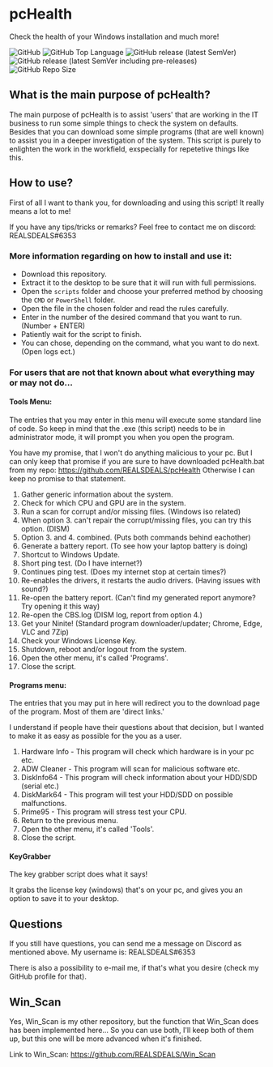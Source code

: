 # pcHealth

Check the health of your Windows installation and much more!

![GitHub](https://img.shields.io/github/license/REALSDEALS/pcHealth?label=License) ![GitHub Top Language](https://img.shields.io/github/languages/top/REALSDEALS/pcHealth?color=green&label=Batchfile) ![GitHub release (latest SemVer)](https://img.shields.io/github/v/release/REALSDEALS/pcHealth?label=Release) ![GitHub release (latest SemVer including pre-releases)](https://img.shields.io/github/v/release/REALSDEALS/pcHealth?include_prereleases&label=Release) ![GitHub Repo Size](https://img.shields.io/github/repo-size/REALSDEALS/pcHealth?label=Repo%20Size)

## What is the main purpose of pcHealth?

The main purpose of pcHealth is to assist 'users' that are working in the IT business to run some simple things to check the system on defaults. Besides that you can download some simple programs (that are well known) to assist you in a deeper investigation of the system. This script is purely to enlighten the work in the workfield, exspecially for repetetive things like this.

## How to use?

First of all I want to thank you, for downloading and using this script!
It really means a lot to me!

If you have any tips/tricks or remarks? 
Feel free to contact me on discord: REALSDEALS#6353

### More information regarding on how to install and use it:

- Download this repository.
- Extract it to the desktop to be sure that it will run with full permissions.
- Open the `scripts` folder and choose your preferred method by choosing the `CMD` or `PowerShell` folder.
- Open the file in the chosen folder and read the rules carefully.
- Enter in the number of the desired command that you want to run. (Number + ENTER)
- Patiently wait for the script to finish.
- You can chose, depending on the command, what you want to do next. (Open logs ect.)

### For users that are not that known about what everything may or may not do...

#### Tools Menu:
The entries that you may enter in this menu will execute some standard line of code.
So keep in mind that the .exe (this script) needs to be in administrator mode, it will prompt you when you open the program.

You have my promise, that I won't do anything malicious to your pc.
But I can only keep that promise if you are sure to have downloaded pcHealth.bat from my repo: https://github.com/REALSDEALS/pcHealth 
Otherwise I can keep no promise to that statement.

1. Gather generic information about the system.
2. Check for which CPU and GPU are in the system.
3. Run a scan for corrupt and/or missing files. (Windows iso related)
4. When option 3. can't repair the corrupt/missing files, you can try this option. (DISM)
5. Option 3. and 4. combined. (Puts both commands behind eachother)
6. Generate a battery report. (To see how your laptop battery is doing)
7. Shortcut to Windows Update.
8. Short ping test. (Do I have internet?)
9. Continues ping test. (Does my internet stop at certain times?)
10. Re-enables the drivers, it restarts the audio drivers. (Having issues with sound?)
11. Re-open the battery report. (Can't find my generated report anymore? Try opening it this way)
12. Re-open the CBS.log (DISM log, report from option 4.) 
13. Get your Ninite! (Standard program downloader/updater; Chrome, Edge, VLC and 7Zip)
14. Check your Windows License Key.
15. Shutdown, reboot and/or logout from the system.
16. Open the other menu, it's called 'Programs'.
17. Close the script.


#### Programs menu:
The entries that you may put in here will redirect you to the download page of the program.
Most of them are 'direct links.'

I understand if people have their questions about that decision, but I wanted to make it as easy as possible for the you as a user.

1. Hardware Info - This program will check which hardware is in your pc etc. 
2. ADW Cleaner - This program will scan for malicious software etc.
3. DiskInfo64 - This program will check information about your HDD/SDD (serial etc.)
4. DiskMark64 - This program will test your HDD/SDD on possible malfunctions.
5. Prime95 - This program will stress test your CPU.
6. Return to the previous menu.
7. Open the other menu, it's called 'Tools'.
8. Close the script.

#### KeyGrabber
The key grabber script does what it says!

It grabs the license key (windows) that's on your pc, and gives you an option to save it to your desktop.

## Questions
If you still have questions, you can send me a message on Discord as mentioned above.
My username is: REALSDEALS#6353

There is also a possibility to e-mail me, if that's what you desire (check my GitHub profile for that).

## Win_Scan

Yes, Win_Scan is my other repository, but the function that Win_Scan does has been implemented here...
So you can use both, I'll keep both of them up, but this one will be more advanced when it's finished.

Link to Win_Scan: https://github.com/REALSDEALS/Win_Scan